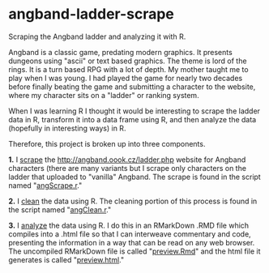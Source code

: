 # angband-ladder-scrape
Scraping the Angband ladder and analyzing it with R.

Angband is a classic game, predating modern graphics. It presents dungeons using "ascii" or text based graphics. The theme is lord of the rings. It is a turn based RPG with a lot of depth. My mother taught me to play when I was young. I had played the game for nearly two decades before finally beating the game and submitting a character to the website, where my character sits on a "ladder" or ranking system. 

When I was learning R I thought it would be interesting to scrape the ladder data in R, transform it into a data frame using R, and then analyze the data (hopefully in interesting ways) in R. 

Therefore, this project is broken up into three components.

<b>1.</b> I <u>scrape</u> the http://angband.oook.cz/ladder.php website for Angband characters (there are many variants but I scrape only characters on the ladder that uploaded to "vanilla" Angband. The scrape is found in the script named "<u>angScrape.r</u>."

<b>2.</b> I <u>clean</u> the data using R. The cleaning portion of this process is found in the script named "<u>angClean.r</u>."

<b>3.</b> I <u>analyze</u> the data using R. I do this in an RMarkDown .RMD file which compiles into a .html file so that I can interweave commentary and code, presenting the information in a way that can be read on any web browser. The uncompiled RMarkDown file is called "<u>preview.Rmd</u>" and the html file it generates is called "<u>preview.html</u>."
